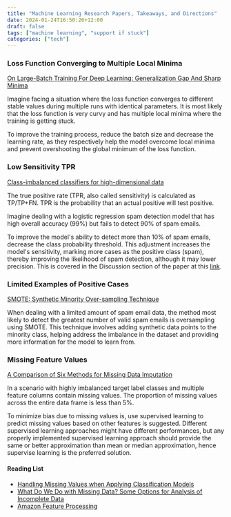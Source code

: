 ```yaml
---
title: "Machine Learning Research Papers, Takeaways, and Directions"
date: 2024-01-24T16:50:26+12:00
draft: false
tags: ["machine learning", "support if stuck"]
categories: ["tech"]
---
```


### Loss Function Converging to Multiple Local Minima

[On Large-Batch Training For Deep Learning: Generalization Gap And Sharp Minima](https://arxiv.org/pdf/1609.04836.pdf)

Imagine facing a situation where the loss function converges to different stable values during multiple runs with identical parameters. It is most likely that the loss function is very curvy and has multiple local minima where the training is getting stuck.

To improve the training process, reduce the batch size and decrease the learning rate, as they respectively help the model overcome local minima and prevent overshooting the global minimum of the loss function.

### Low Sensitivity TPR

[Class-imbalanced classifiers for high-dimensional data](https://academic.oup.com/bib/article/14/1/13/304457?login=true)

The true positive rate (TPR, also called sensitivity) is calculated as TP/TP+FN. TPR is the probability that an actual positive will test positive. 

Imagine dealing with a logistic regression spam detection model that has high overall accuracy (99%) but fails to detect 90% of spam emails.

To improve the model's ability to detect more than 10% of spam emails, decrease the class probability threshold. This adjustment increases the model's sensitivity, marking more cases as the positive class (spam), thereby improving the likelihood of spam detection, although it may lower precision. This is covered in the Discussion section of the paper at this [link](https://academic.oup.com/bib/article/14/1/13/304457?login=true).

### Limited Examples of Positive Cases

[SMOTE: Synthetic Minority Over-sampling Technique](https://www.jair.org/index.php/jair/article/view/10302)

When dealing with a limited amount of spam email data, the method most likely to detect the greatest number of valid spam emails is oversampling using SMOTE. This technique involves adding synthetic data points to the minority class, helping address the imbalance in the dataset and providing more information for the model to learn from.

### Missing Feature Values

[A Comparison of Six Methods for Missing Data Imputation](https://www.omicsonline.org/open-access/a-comparison-of-six-methods-for-missing-data-imputation-2155-6180-1000224.php?aid=54590)

In a scenario with highly imbalanced target label classes and multiple feature columns contain missing values. The proportion of missing values across the entire data frame is less than 5%.

To minimize bias due to missing values is, use supervised learning to predict missing values based on other features is suggested. Different supervised learning approaches might have different performances, but any properly implemented supervised learning approach should provide the same or better approximation than mean or median approximation, hence supervise learning is the preferred solution. 

#### Reading List
- [Handling Missing Values when Applying Classification Models](https://jmlr.csail.mit.edu/papers/volume8/saar-tsechansky07a/saar-tsechansky07a.pdf)
- [What Do We Do with Missing Data? Some Options for Analysis of Incomplete Data](https://www.annualreviews.org/doi/10.1146/annurev.publhealth.25.102802.124410)
- [Amazon Feature Processing](https://docs.aws.amazon.com/machine-learning/latest/dg/feature-processing.html)